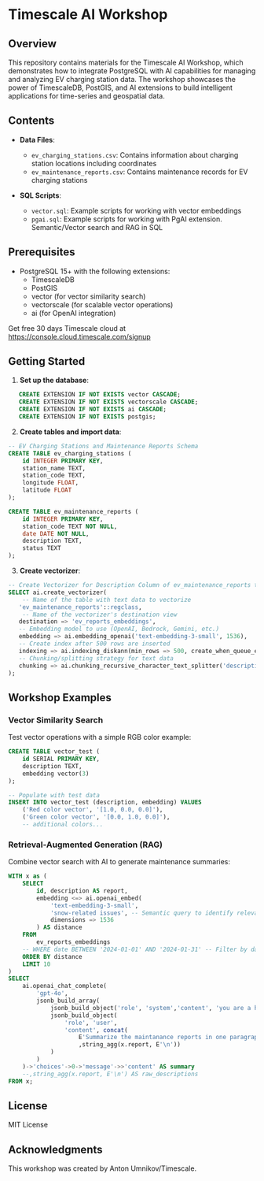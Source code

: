 # Timescale AI Workshop

## Overview

This repository contains materials for the Timescale AI Workshop, which demonstrates how to integrate PostgreSQL with AI capabilities for managing and analyzing EV charging station data. The workshop showcases the power of TimescaleDB, PostGIS, and AI extensions to build intelligent applications for time-series and geospatial data.



## Contents

- **Data Files**:
  - `ev_charging_stations.csv`: Contains information about charging station locations including coordinates
  - `ev_maintenance_reports.csv`: Contains maintenance records for EV charging stations

- **SQL Scripts**:
  - `vector.sql`: Example scripts for working with vector embeddings
  - `pgai.sql`: Example scripts for working with PgAI extension. Semantic/Vector search and RAG in SQL

## Prerequisites

- PostgreSQL 15+ with the following extensions:
  - TimescaleDB
  - PostGIS
  - vector (for vector similarity search)
  - vectorscale (for scalable vector operations)
  - ai (for OpenAI integration)

Get free 30 days Timescale cloud at https://console.cloud.timescale.com/signup

## Getting Started

1. **Set up the database**:
```sql
   CREATE EXTENSION IF NOT EXISTS vector CASCADE;
   CREATE EXTENSION IF NOT EXISTS vectorscale CASCADE;
   CREATE EXTENSION IF NOT EXISTS ai CASCADE;
   CREATE EXTENSION IF NOT EXISTS postgis;
```

2. **Create tables and import data**:

```sql
-- EV Charging Stations and Maintenance Reports Schema
CREATE TABLE ev_charging_stations (
    id INTEGER PRIMARY KEY,
    station_name TEXT,
    station_code TEXT,
    longitude FLOAT,
    latitude FLOAT
);

CREATE TABLE ev_maintenance_reports (
    id INTEGER PRIMARY KEY,
    station_code TEXT NOT NULL,
    date DATE NOT NULL,
    description TEXT,
    status TEXT
);

```

3. **Create vectorizer**:


```sql
-- Create Vectorizer for Description Column of ev_maintenance_reports table
SELECT ai.create_vectorizer(
    -- Name of the table with text data to vectorize
   'ev_maintenance_reports'::regclass,
    -- Name of the vectorizer's destination view
   destination => 'ev_reports_embeddings',
   -- Embedding model to use (OpenAI, Bedrock, Gemini, etc.)
   embedding => ai.embedding_openai('text-embedding-3-small', 1536),
   -- Create index after 500 rows are inserted
   indexing => ai.indexing_diskann(min_rows => 500, create_when_queue_empty => false),
   -- Chunking/splitting strategy for text data
   chunking => ai.chunking_recursive_character_text_splitter('description')
);
```

## Workshop Examples

### Vector Similarity Search

Test vector operations with a simple RGB color example:

```sql
CREATE TABLE vector_test (
    id SERIAL PRIMARY KEY,
    description TEXT,
    embedding vector(3)
);

-- Populate with test data
INSERT INTO vector_test (description, embedding) VALUES
    ('Red color vector', '[1.0, 0.0, 0.0]'),
    ('Green color vector', '[0.0, 1.0, 0.0]'),
    -- additional colors...
```

### Retrieval-Augmented Generation (RAG)

Combine vector search with AI to generate maintenance summaries:

```sql
WITH x as (    
    SELECT 
        id, description AS report,
        embedding <=> ai.openai_embed(
            'text-embedding-3-small',
            'snow-related issues', -- Semantic query to identify relevant context
            dimensions => 1536
        ) AS distance
    FROM 
        ev_reports_embeddings
    -- WHERE date BETWEEN '2024-01-01' AND '2024-01-31' -- Filter by date range
    ORDER BY distance
    LIMIT 10
)
SELECT 
    ai.openai_chat_complete(
        'gpt-4o',
        jsonb_build_array(
            jsonb_build_object('role', 'system','content', 'you are a helpful assistant'),
            jsonb_build_object(
                'role', 'user', 
                'content', concat(
                    E'Summarize the maintanance reports in one paragraph' -- LLM instructions
                    ,string_agg(x.report, E'\n'))
            )
        )
    )->'choices'->0->'message'->>'content' AS summary
    --,string_agg(x.report, E'\n') AS raw_descriptions
FROM x;
```

## License

MIT License

## Acknowledgments

This workshop was created by Anton Umnikov/Timescale.
